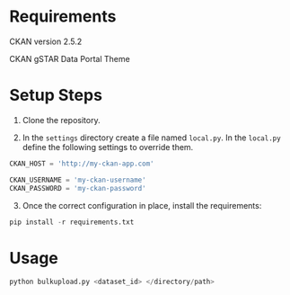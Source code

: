 # Requirements
CKAN version 2.5.2

CKAN gSTAR Data Portal Theme


# Setup Steps

1. Clone the repository.

2. In the `settings` directory create a file named `local.py`. In the `local.py` define the following settings to override them.
```python
CKAN_HOST = 'http://my-ckan-app.com'

CKAN_USERNAME = 'my-ckan-username'
CKAN_PASSWORD = 'my-ckan-password'
```

3. Once the correct configuration in place, install the requirements:

```python
pip install -r requirements.txt
```

# Usage

```python
python bulkupload.py <dataset_id> </directory/path>
```
